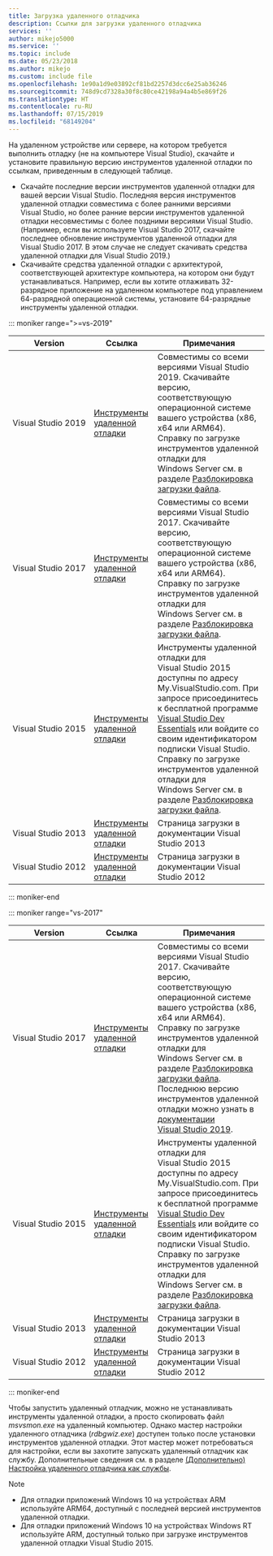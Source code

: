 ```yaml
---
title: Загрузка удаленного отладчика
description: Ссылки для загрузки удаленного отладчика
services: ''
author: mikejo5000
ms.service: ''
ms.topic: include
ms.date: 05/23/2018
ms.author: mikejo
ms.custom: include file
ms.openlocfilehash: 1e90a1d9e03892cf81bd2257d3dcc6e25ab36246
ms.sourcegitcommit: 748d9cd7328a30f8c80ce42198a94a4b5e869f26
ms.translationtype: HT
ms.contentlocale: ru-RU
ms.lasthandoff: 07/15/2019
ms.locfileid: "68149204"
---
```

На удаленном устройстве или сервере, на котором требуется выполнить отладку (не на компьютере Visual Studio), скачайте и установите правильную версию инструментов удаленной отладки по ссылкам, приведенным в следующей таблице.

- Скачайте последние версии инструментов удаленной отладки для вашей версии Visual Studio. Последняя версия инструментов удаленной отладки совместима с более ранними версиями Visual Studio, но более ранние версии инструментов удаленной отладки несовместимы с более поздними версиями Visual Studio. (Например, если вы используете Visual Studio 2017, скачайте последнее обновление инструментов удаленной отладки для Visual Studio 2017. В этом случае не следует скачивать средства удаленной отладки для Visual Studio 2019.)
- Скачивайте средства удаленной отладки с архитектурой, соответствующей архитектуре компьютера, на котором они будут устанавливаться. Например, если вы хотите отлаживать 32-разрядное приложение на удаленном компьютере под управлением 64-разрядной операционной системы, установите 64-разрядные инструменты удаленной отладки.

::: moniker range=">=vs-2019"

|Version|Ссылка|Примечания|
|-|-|-|
|Visual Studio 2019|[Инструменты удаленной отладки](https://visualstudio.microsoft.com/downloads#remote-tools-for-visual-studio-2019)|Совместимы со всеми версиями Visual Studio 2019. Скачивайте версию, соответствующую операционной системе вашего устройства (x86, x64 или ARM64). Справку по загрузке инструментов удаленной отладки для Windows Server см. в разделе [Разблокировка загрузки файла](../../debugger/remote-debugging-unblock-file-download.md).|
|Visual Studio 2017|[Инструменты удаленной отладки](https://my.visualstudio.com/Downloads?q=remote%20tools%20visual%20studio%202017)|Совместимы со всеми версиями Visual Studio 2017. Скачивайте версию, соответствующую операционной системе вашего устройства (x86, x64 или ARM64). Справку по загрузке инструментов удаленной отладки для Windows Server см. в разделе [Разблокировка загрузки файла](../../debugger/remote-debugging-unblock-file-download.md).|
|Visual Studio 2015|[Инструменты удаленной отладки](https://my.visualstudio.com/Downloads?q=remote%20tools%20visual%20studio%202015)|Инструменты удаленной отладки для Visual Studio 2015 доступны по адресу My.VisualStudio.com. При запросе присоединитесь к бесплатной программе [Visual Studio Dev Essentials](https://visualstudio.microsoft.com/dev-essentials/) или войдите со своим идентификатором подписки Visual Studio. Справку по загрузке инструментов удаленной отладки для Windows Server см. в разделе [Разблокировка загрузки файла](../../debugger/remote-debugging-unblock-file-download.md).|
|Visual Studio 2013|[Инструменты удаленной отладки](/previous-versions/visualstudio/visual-studio-2013/bt727f1t(v=vs.120)#installing-the-remote-tools)|Страница загрузки в документации Visual Studio 2013|
|Visual Studio 2012|[Инструменты удаленной отладки](/previous-versions/visualstudio/visual-studio-2012/bt727f1t(v=vs.110)#installing-the-remote-tools)|Страница загрузки в документации Visual Studio 2012|

::: moniker-end

::: moniker range="vs-2017"

|Version|Ссылка|Примечания|
|-|-|-|
|Visual Studio 2017|[Инструменты удаленной отладки](https://my.visualstudio.com/Downloads?q=remote%20tools%20visual%20studio%202017)|Совместимы со всеми версиями Visual Studio 2017. Скачивайте версию, соответствующую операционной системе вашего устройства (x86, x64 или ARM64). Справку по загрузке инструментов удаленной отладки для Windows Server см. в разделе [Разблокировка загрузки файла](../../debugger/remote-debugging-unblock-file-download.md). Последнюю версию инструментов удаленной отладки можно узнать в [документации Visual Studio 2019](../../debugger/remote-debugging.md?view=vs-2019).|
|Visual Studio 2015|[Инструменты удаленной отладки](https://my.visualstudio.com/Downloads?q=remote%20tools%20visual%20studio%202015)|Инструменты удаленной отладки для Visual Studio 2015 доступны по адресу My.VisualStudio.com. При запросе присоединитесь к бесплатной программе [Visual Studio Dev Essentials](https://visualstudio.microsoft.com/dev-essentials/) или войдите со своим идентификатором подписки Visual Studio. Справку по загрузке инструментов удаленной отладки для Windows Server см. в разделе [Разблокировка загрузки файла](../../debugger/remote-debugging-unblock-file-download.md).|
|Visual Studio 2013|[Инструменты удаленной отладки](/previous-versions/visualstudio/visual-studio-2013/bt727f1t(v=vs.120)#installing-the-remote-tools)|Страница загрузки в документации Visual Studio 2013|
|Visual Studio 2012|[Инструменты удаленной отладки](/previous-versions/visualstudio/visual-studio-2012/bt727f1t(v=vs.110)#installing-the-remote-tools)|Страница загрузки в документации Visual Studio 2012|

::: moniker-end

Чтобы запустить удаленный отладчик, можно не устанавливать инструменты удаленной отладки, а просто скопировать файл *msvsmon.exe* на удаленный компьютер. Однако мастер настройки удаленного отладчика (*rdbgwiz.exe*) доступен только после установки инструментов удаленной отладки. Этот мастер может потребоваться для настройки, если вы захотите запускать удаленный отладчик как службу. Дополнительные сведения см. в разделе [ (Дополнительно) Настройка удаленного отладчика как службы](../../debugger/remote-debugging.md#bkmk_configureService).

>[!NOTE]
>- Для отладки приложений Windows 10 на устройствах ARM используйте ARM64, доступный с последней версией инструментов удаленной отладки.
>- Для отладки приложений Windows 10 на устройствах Windows RT используйте ARM, доступный только при загрузке инструментов удаленной отладки Visual Studio 2015.
